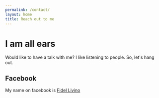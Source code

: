 ```yaml
---
permalink: /contact/
layout: home
title: Reach out to me
---
```

# I am all ears
Would like to have a talk with me? I like listening to people. So, let's hang out.  
## Facebook
My name on facebook is [Fidel Livino](https://www.facebook.com/fidel.livino)
